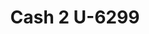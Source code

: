 ---
f_zip-code: 72396
f_state-code: AR
title: Cash 2 U-6299
f_phone: 870-238-7700
f_city-only: Wynne
f_address: 1811 Falls Blvd N Wynne
f_location-unique-id: '6299'
slug: cash-2-u-6299
updated-on: '2024-05-30T13:46:58.046Z'
created-on: '2024-05-30T13:36:59.803Z'
published-on: '2024-05-30T13:54:32.469Z'
f_city-state: cms/city/wynne-ar.md
f_company: cms/company/cash-2-u.md
f_state: cms/state/arkansas.md
layout: '[payday-loan].html'
tags: payday-loan
---
